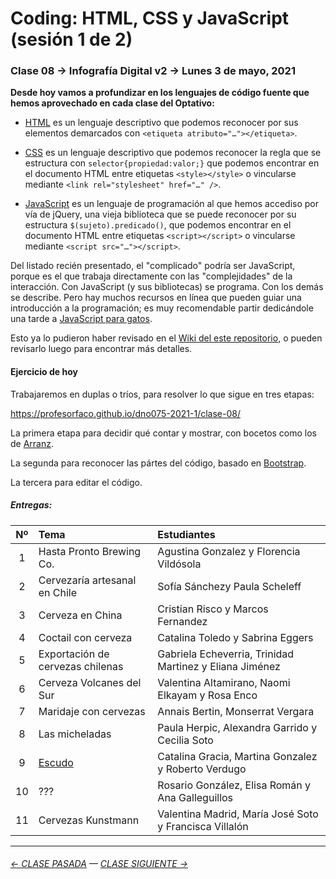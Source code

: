 # Coding: HTML, CSS y JavaScript (sesión 1 de 2)

### Clase 08 → Infografía Digital v2 → Lunes 3 de mayo, 2021 

**Desde hoy vamos a profundizar en los lenguajes de código fuente que hemos aprovechado en cada clase del Optativo:**

- [HTML](https://github.com/profesorfaco/dno075-2021/wiki/HTML) es un lenguaje descriptivo que podemos reconocer por sus elementos demarcados con `<etiqueta atributo="…"></etiqueta>`.

- [CSS](https://github.com/profesorfaco/dno075-2021/wiki/CSS) es un lenguaje descriptivo que podemos reconocer la regla que se estructura con `selector{propiedad:valor;}` que podemos encontrar en el documento HTML entre etiquetas `<style></style>` o vincularse mediante `<link rel="stylesheet" href="…" />`.

- [JavaScript](https://github.com/profesorfaco/dno075-2021/wiki/JavaScript) es un lenguaje de programación al que hemos accediso por vía de jQuery, una vieja biblioteca que se puede reconocer por su estructura `$(sujeto).predicado()`, que podemos encontrar en el documento HTML entre etiquetas `<script></script>` o vincularse mediante `<script src="…"></script>`.

Del listado recién presentado, el "complicado" podría ser JavaScript, porque es el que trabaja directamente con las "complejidades" de la interacción. Con JavaScript (y sus bibliotecas) se programa. Con los demás se describe. Pero hay muchos recursos en línea que pueden guiar una introducción a la programación; es muy recomendable partir dedicándole una tarde a [JavaScript para gatos](https://jsparagatos.com/).

Esto ya lo pudieron haber revisado en el [Wiki del este repositorio](https://github.com/profesorfaco/dno075-2021-1/wiki), o pueden revisarlo luego para encontrar más detalles. 

#### Ejercicio de hoy

Trabajaremos en duplas o tríos, para resolver lo que sigue en tres etapas:

https://profesorfaco.github.io/dno075-2021-1/clase-08/

La primera etapa para decidir qué contar y mostrar, con bocetos como los de [Arranz](https://twitter.com/adolfux).

La segunda para reconocer las pártes del código, basado en [Bootstrap](https://getbootstrap.com/).

La tercera para editar el código.

##### Entregas:

| Nº    | Tema               | Estudiantes    |  
|:-----:|:--------------------|:---------------|
|  1    | Hasta Pronto Brewing Co. | Agustina Gonzalez y Florencia Vildósola |
|  2    | Cervezaría artesanal en Chile | Sofía Sánchezy Paula Scheleff |
|  3    | Cerveza en China | Cristian Risco y Marcos Fernandez |
|  4    | Coctail con cerveza | Catalina Toledo y Sabrina Eggers |
|  5    | Exportación de cervezas chilenas | Gabriela Echeverria, Trinidad Martinez y Eliana Jiménez  |
|  6    | Cerveza Volcanes del Sur | Valentina Altamirano, Naomi Elkayam y Rosa Enco |
|  7    | Maridaje con cervezas  | Annais Bertin, Monserrat Vergara |
|  8    | Las micheladas     | Paula Herpic, Alexandra Garrido y Cecilia Soto |
|  9    | [Escudo](https://catalinagracia.github.io/infodigital-8/)  | Catalina Gracia, Martina Gonzalez y Roberto Verdugo |
|  10   | ???                | Rosario González, Elisa Román y Ana Galleguillos |
|  11   | Cervezas Kunstmann | Valentina Madrid, María José Soto y Francisca Villalón |

- - - - - - - -

###### [← CLASE PASADA](https://github.com/profesorfaco/dno075-2021/tree/main/clase-07) — [CLASE SIGUIENTE →](https://github.com/profesorfaco/dno075-2021/tree/main/clase-10) 
